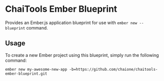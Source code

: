 # ChaiTools Ember Blueprint
Provides an Ember.js application blueprint for use with `ember new --blueprint` command.

## Usage
To create a new Ember project using this blueprint, simply run the following command:

```
ember new my-awesome-new-app -b=https://github.com/chaione/chaitools-ember-blueprint.git
```
